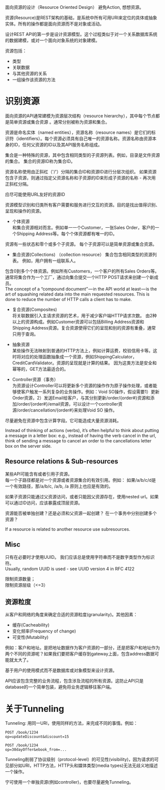 面向资源的设计（Resource Oriented Design）
避免Action, 想想资源。

资源(Resource)是REST架构的基础，是系统中所有可用URI来定位的具体或抽象实体。所有的操作都是面向资源而不是对象或活动。

设计REST API的第一步是设计资源模型。这个过程类似于对一个关系数据库系统的数据建模，或对一个面向对象系统的对象建模。

资源包括：
- 类型
- 关联数据
- 与其他资源的关系
- 一组操作该资源的方法


# 识别资源
面向资源的API通常建模为资源层次结构（resource hierarchy），其中每个节点都是简单资源或集合资源 。通常分别被称为资源和集合。

资源是命名实体（named entities），资源名称（resource names）是它们的标识符（identifiers）。每个资源必须具有自己唯一的资源名称。资源名称由资源本身的ID，任何父资源的ID以及其API服务名称组成。

集合是一种特殊的资源，其中包含相同类型的子资源列表。例如，目录是文件资源的集合。 集合的资源ID称为集合ID。

资源名称使用由正斜杠（'/'）分隔的集合ID和资源ID进行分层次组织。 如果资源包含子资源，则通过指定父资源名称和子资源的ID来形成子资源的名称 - 再次用正斜杠分隔。

应尽可能使用URL友好的资源ID

资源模型识别和归类所有客户需要和服务进行交互的资源。目的是找出值得识别、呈现和操作的资源。

- 个体资源  
和集合资源相对而言。例如单一一个Customer，一张Sales Order，客户的一个Shipping Address等。每个个体资源都有唯一的ID。

资源有一些状态和零个或多个子资源。 每个子资源可以是简单资源或集合资源。

- 集合资源(Collections)  （collection resource）
集合包含相同类型的资源列表。 例如，用户拥有一组联系人。

包含0到多个个体资源。例如所有Customers，一个客户的所有Sales Orders等。通常将集合作为一个工厂，通过向集合提交一个HTTP POST请求来创建一个新成员。  
The concept of a “compound document” — in the API world at least — is the art of squashing related data into the main requested resources. This is done to reduce the number of HTTP calls a client has to make.

- 复合资源(Composites)  
将关联数据引入主请求资源的艺术，用于减少客户端HTTP请求次数。
由2种以上的资源构成。例如Customer资源可以包括Billing Address资源和Shipping Address资源。复合资源使得它们的呈现和别的资源有重叠，通常只用于查询。

- 抽象资源  
某些操作无法映射到普通的HTTP方法上，例如计算运费，校验信用卡等。这时将对应的处理函数抽象成一个资源，例如ShippingCalculator，CreditCardValidator。资源的呈现就是计算的结果。
因为这类方法是安全和幂等的，GET方法最适合的。

- Controller资源（事务）  
为资源设计Controller可以将更新多个资源的操作作为原子操作处理，或者能够使客户触发一系列复杂的业务操作。例如：Void SO操作，假设需要1）更新Order资源，2）发送Email给客户，与其分别更新/order/{order#}资源和添加/order/{order#}/email资源，可以设计一个controller资源/order/cancellation/{order#}来处理Void SO 操作。


尽量避免在资源中包含计算字段。它可能造成大量资源消耗。


Instead of thinking of actions (verbs), it’s often helpful to think about putting a message in a letter box: e.g., instead of having the verb cancel in the url, think of sending a message to cancel an order to the cancellations letter box on the server side.

## Resource relations & Sub-resources
某些API可能含有或者引用子资源。  
每一个子路径都是对一个资源或者资源集合的有效引用。例如：
如果/a/b/c/d是一个有效路径，那/a/b/c, /a/b, /a 原则上也应是有效的。

如果子资源只能通过父资源访问，或者只能因父资源存在，使用nested url。如果可以通过ID访问，应该暴露成顶层资源。

资源能否被单独创建？还是必须和父资源一起创建？
在一个事务中分别创建多个资源？


If a resource is related to another resource use subresources.


## Misc
只有在必要时才使用UUID。
我们应该总是使用字符串而不是数字类型作为标识符。   
Usually, random UUID is used - see UUID version 4 in RFC 4122

限制资源数量；  
限制资源层级（<=3）



## 资源粒度
从客户和网络的角度来确定合适的资源粒度(granularity)。其他因素：
- 缓存(Cacheability)
- 变化频率(Frequency of change)
- 可变性(Mutability)


例如：客户和地址。是把地址数据作为客户资源的一部分，还是把客户和地址作为两个不同的资源呢？如果我们要把客户缓存到gateway上面，包含address数据可能就太大了。

基于用户的使用模式而不是数据库或对象模型来设计资源。

API应该包含完整的业务流程，包含涉及流程的所有资源。这防止API只是database的一个简单包装，避免将业务逻辑移往客户端。

# 关于Tunneling
Tunneling: 用同一URI，使用同样的方法，来完成不同的事情。例如：
```
POST /book/1234
op=updateDiscount&discount=15

POST /book/1234
op=30dayOffer&ebook_from=...
```
Tunneling削弱了协议级别（protocol-level）的可见性(visibility)，因为请求的可见部分如URI，HTTP方法，HTTP头和媒体类型(media types)无法无歧义地描述一个操作。

宁可使用一个单独资源(例如controller)，也要尽量避免Tunneling。

